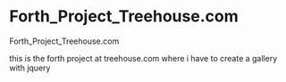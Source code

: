 # Forth_Project_Treehouse.com
Forth_Project_Treehouse.com

this is the forth project at treehouse.com where i have to create a gallery with jquery
